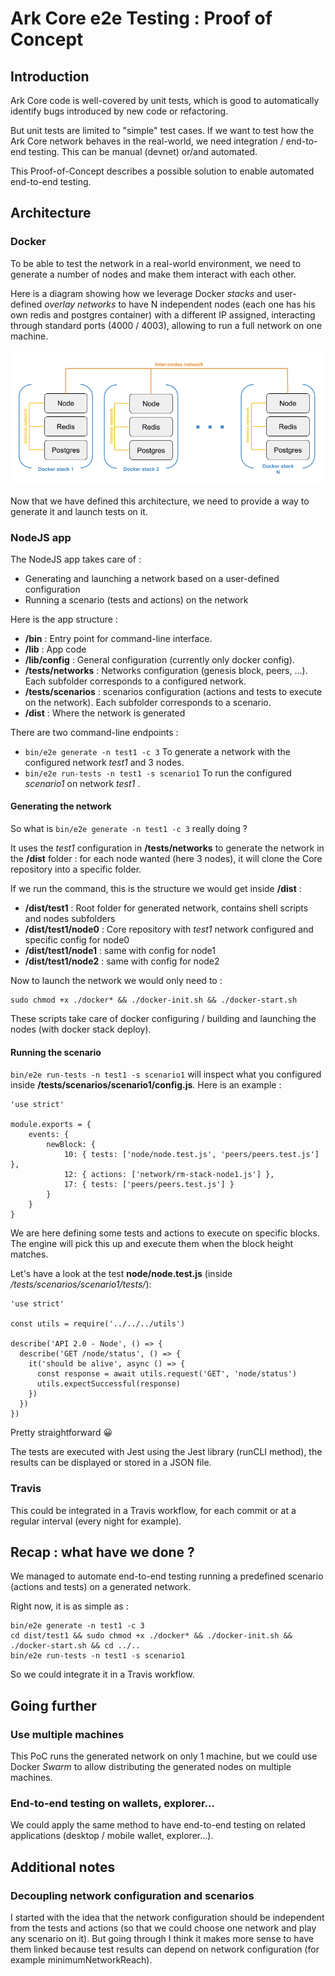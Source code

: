 # Ark Core e2e Testing : Proof of Concept

## Introduction

Ark Core code is well-covered by unit tests, which is good to automatically identify bugs introduced by new code or refactoring.

But unit tests are limited to "simple" test cases. If we want to test how the Ark Core network behaves in the real-world, we need integration / end-to-end testing. This can be manual (devnet) or/and automated.

This Proof-of-Concept describes a possible solution to enable automated end-to-end testing.

## Architecture

### Docker

To be able to test the network in a real-world environment, we need to generate a number of nodes and make them interact with each other.

Here is a diagram showing how we leverage Docker *stacks* and user-defined *overlay networks* to have N independent nodes (each one has his own redis and postgres container) with a different IP assigned, interacting through standard ports (4000 / 4003), allowing to run a full network on one machine.

![Docker diagram](img/docker-architecture.png)

Now that we have defined this architecture, we need to provide a way to generate it and launch tests on it.

### NodeJS app

The NodeJS app takes care of : 

 - Generating and launching a network based on a user-defined configuration
 - Running a scenario (tests and actions) on the network

Here is the app structure :

- **/bin** : Entry point for command-line interface.
- **/lib** : App code
 - **/lib/config** : General configuration (currently only docker config).
 - **/tests/networks** : Networks configuration (genesis block, peers, ...). Each subfolder corresponds to a configured network.
 - **/tests/scenarios** : scenarios configuration (actions and tests to execute on the network). Each subfolder corresponds to a scenario.
 - **/dist** : Where the network is generated

There are two command-line endpoints :

 - `bin/e2e generate -n test1 -c 3` To generate a network with the configured network *test1* and 3 nodes.
 - `bin/e2e run-tests -n test1 -s scenario1` To run the configured *scenario1* on network *test1* .

#### Generating the network

So what is `bin/e2e generate -n test1 -c 3` really doing ?

It uses the *test1* configuration in **/tests/networks** to generate the network in the **/dist** folder : for each node wanted (here 3 nodes), it will clone the Core repository into a specific folder.

If we run the command, this is the structure we would get inside **/dist** :

 - **/dist/test1** : Root folder for generated network, contains shell scripts and nodes subfolders
 - **/dist/test1/node0** : Core repository with *test1* network configured and specific config for node0
 - **/dist/test1/node1** : same with config for node1
 - **/dist/test1/node2** : same with config for node2

Now to launch the network we would only need to :

    sudo chmod +x ./docker* && ./docker-init.sh && ./docker-start.sh

These scripts take care of docker configuring / building and launching the nodes (with docker stack deploy).

#### Running the scenario

`bin/e2e run-tests -n test1 -s scenario1` will inspect what you configured inside **/tests/scenarios/scenario1/config.js**. Here is an example :

    'use strict'
    
    module.exports = {
        events: {
            newBlock: {
                10: { tests: ['node/node.test.js', 'peers/peers.test.js'] },
                12: { actions: ['network/rm-stack-node1.js'] },
                17: { tests: ['peers/peers.test.js'] }
            }
        }
    }

 We are here defining some tests and actions to execute on specific blocks. The engine will pick this up and execute them when the block height matches.

Let's have a look at the test **node/node.test.js** (inside */tests/scenarios/scenario1/tests/*):

    'use strict'
    
    const utils = require('../../../utils')
    
    describe('API 2.0 - Node', () => {
      describe('GET /node/status', () => {
        it('should be alive', async () => {
          const response = await utils.request('GET', 'node/status')
          utils.expectSuccessful(response)
        })
      })
    })

Pretty straightforward 😀

The tests are executed with Jest using the Jest library (runCLI method), the results can be displayed or stored in a JSON file. 

### Travis

This could be integrated in a Travis workflow, for each commit or at a regular interval (every night for example).

## Recap : what have we done ?

We managed to automate end-to-end testing running a predefined scenario (actions and tests) on a generated network.

Right now, it is as simple as :

    bin/e2e generate -n test1 -c 3
    cd dist/test1 && sudo chmod +x ./docker* && ./docker-init.sh && ./docker-start.sh && cd ../..
    bin/e2e run-tests -n test1 -s scenario1

So we could integrate it in a Travis workflow.

## Going further

### Use multiple machines

This PoC runs the generated network on only 1 machine, but we could use Docker *Swarm* to allow distributing the generated nodes on multiple machines.

### End-to-end testing on wallets, explorer...

We could apply the same method to have end-to-end testing on related applications (desktop / mobile wallet, explorer...).

## Additional notes

### Decoupling network configuration and scenarios

I started with the idea that the network configuration should be independent from the tests and actions (so that we could choose one network and play any scenario on it). But going through I think it makes more sense to have them linked because test results can depend on network configuration (for example minimumNetworkReach).